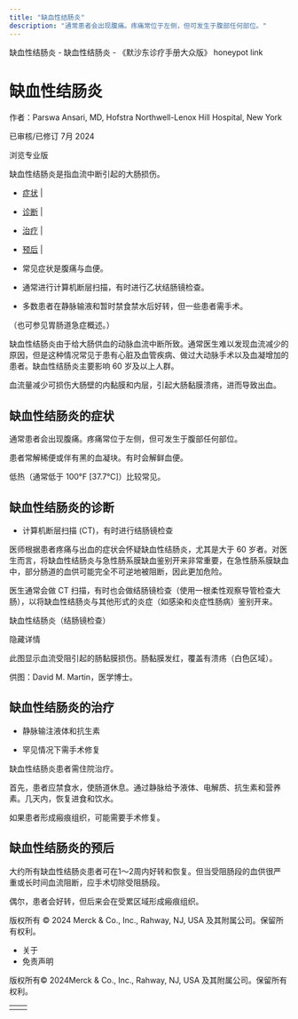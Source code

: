 ```yaml
---
title: "缺血性结肠炎"
description: "通常患者会出现腹痛。疼痛常位于左侧，但可发生于腹部任何部位。"
---
```


﻿缺血性结肠炎 \- 缺血性结肠炎 \- 《默沙东诊疗手册大众版》 honeypot link

# 缺血性结肠炎

作者：Parswa Ansari, MD, Hofstra Northwell-Lenox Hill Hospital, New York

已审核/已修订 7月 2024

浏览专业版

缺血性结肠炎是指血流中断引起的大肠损伤。

- [症状](#症状_v758225_zh) \|
- [诊断](#诊断_v25244618_zh) \|
- [治疗](#治疗_v758231_zh) \|
- [预后](#预后_v25244631_zh) \|

- 常见症状是腹痛与血便。

- 通常进行计算机断层扫描，有时进行乙状结肠镜检查。

- 多数患者在静脉输液和暂时禁食禁水后好转，但一些患者需手术。


（也可参见胃肠道急症概述。）

缺血性结肠炎由于给大肠供血的动脉血流中断所致。通常医生难以发现血流减少的原因，但是这种情况常见于患有心脏及血管疾病、做过大动脉手术以及血凝增加的患者。缺血性结肠炎主要影响 60 岁及以上人群。

血流量减少可损伤大肠壁的内黏膜和内层，引起大肠黏膜溃疡，进而导致出血。

## 缺血性结肠炎的症状

通常患者会出现腹痛。疼痛常位于左侧，但可发生于腹部任何部位。

患者常解稀便或伴有黑的血凝块。有时会解鲜血便。

低热（通常低于 100°F \[37.7°C\]）比较常见。

## 缺血性结肠炎的诊断

- 计算机断层扫描 (CT)，有时进行结肠镜检查


医师根据患者疼痛与出血的症状会怀疑缺血性结肠炎，尤其是大于 60 岁者。对医生而言，将缺血性结肠炎与急性肠系膜缺血鉴别开来非常重要，在急性肠系膜缺血中，部分肠道的血供可能完全不可逆地被阻断，因此更加危险。

医生通常会做 CT 扫描，有时也会做结肠镜检查（使用一根柔性观察导管检查大肠），以将缺血性结肠炎与其他形式的炎症（如感染和炎症性肠病）鉴别开来。

缺血性结肠炎（结肠镜检查）



隐藏详情

此图显示血流受阻引起的肠黏膜损伤。肠黏膜发红，覆盖有溃疡（白色区域）。

供图：David M. Martin，医学博士。

## 缺血性结肠炎的治疗

- 静脉输注液体和抗生素

- 罕见情况下需手术修复


缺血性结肠炎患者需住院治疗。

首先，患者应禁食水，使肠道休息。通过静脉给予液体、电解质、抗生素和营养素。几天内，恢复进食和饮水。

如果患者形成瘢痕组织，可能需要手术修复。

## 缺血性结肠炎的预后

大约所有缺血性结肠炎患者可在1～2周内好转和恢复。但当受阻肠段的血供很严重或长时间血流阻断，应手术切除受阻肠段。

偶尔，患者会好转，但后来会在受累区域形成瘢痕组织。



版权所有 © 2024
Merck & Co., Inc., Rahway, NJ, USA 及其附属公司。保留所有权利。

- 关于
- 免责声明

版权所有© 2024Merck & Co., Inc., Rahway, NJ, USA 及其附属公司。保留所有权利。

|     |     |
| --- | --- |
|  |  |